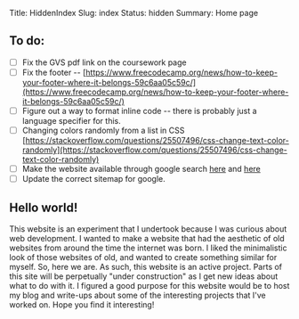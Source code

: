 Title: HiddenIndex
Slug: index
Status: hidden
Summary: Home page

## To do:
* [ ] Fix the GVS pdf link on the coursework page
* [ ] Fix the footer -- [https://www.freecodecamp.org/news/how-to-keep-your-footer-where-it-belongs-59c6aa05c59c/](https://www.freecodecamp.org/news/how-to-keep-your-footer-where-it-belongs-59c6aa05c59c/)
* [ ] Figure out a way to format inline code -- there is probably just a language specifier for this.
* [ ] Changing colors randomly from a list in CSS [https://stackoverflow.com/questions/25507496/css-change-text-color-randomly](https://stackoverflow.com/questions/25507496/css-change-text-color-randomly)
* [ ] Make the website available through google search [here](https://victor2code.github.io/blog/2019/07/04/jekyll-github-pages-appear-on-Google.html) and [here](https://stackoverflow.com/questions/49073043/get-github-pages-site-found-in-google-search-results)
* [ ] Update the correct sitemap for google.

## Hello world!

This website is an experiment that I undertook because I was curious about web development.
I wanted to make a website that had the aesthetic of old websites from around the time the internet was born.
I liked the minimalistic look of those websites of old, and wanted to create something similar for myself.
So, here we are.
As such, this website is an active project.
Parts of this site will be perpetually "under construction" as I get new ideas about what to do with it.
I figured a good purpose for this website would be to host my blog and write-ups about some of the interesting projects that I've worked on.
Hope you find it interesting!
